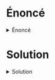 # Énoncé

<details><summary>Énoncé</summary>

**Pts: 100**

nc 54.37.70.250 1873

Author: unpasswd

File: [UTC_Server.py](https://gitlab.com/n4t10n/specifique-writeup/-/blob/main/Writeup_Hackerlab_Qualif_2023/Basic/Challenge%20file/UTC_server.py)

</details>

# Solution
<details><summary>Solution</summary>

Il s'agit d'une technique de chiffrement. Le point clé du challenge réside dans le bout de code suivant:

    t = int(time.time())
    random.seed(t)

`t`, la clé du chiffrement est la partie entière du _time stampe_ au démarage du script

[`random.seed(t)`](https://www.educative.io/answers/how-to-use-random-seed-method-in-python#:~:text=The%20random.,a%20random%20number%20in%20python.) permet d'initialiser les variables  sur lesuquelles se base la génération des nombre aléatoires. Celà signifie que nous auront les même nombre à chaque fois que nous initialisons ces variables sur la même valeur `t`. 

Et le problème est réglé

<img scr='img/utc1.png'>

**FLAG:** _CTF_R4nd1N7_15_N1C3_71479317491023!!_

File: [UTC_Solve.py](https://gitlab.com/n4t10n/specifique-writeup/-/blob/main/Writeup_Hackerlab_Qualif_2023/Basic/Challenge%20file/utc_solves.py)

</details>
